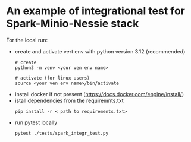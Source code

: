 
# An example of integrational test for Spark-Minio-Nessie stack

For the local run:
* create and activate vert env with python version 3.12 (recommended)
  ```
  # create
  python3 -m venv <your ven env name>
  
  # activate (for linux users) 
  source <your ven env name>/bin/activate
  
  ```
* install docker if not present (https://docs.docker.com/engine/install/)
* istall dependencies from the requiremnts.txt
  ```
  pip install -r < path to requirements.txt>

  ```
* run pytest locally
  ```
  pytest ./tests/spark_integr_test.py
  ```



